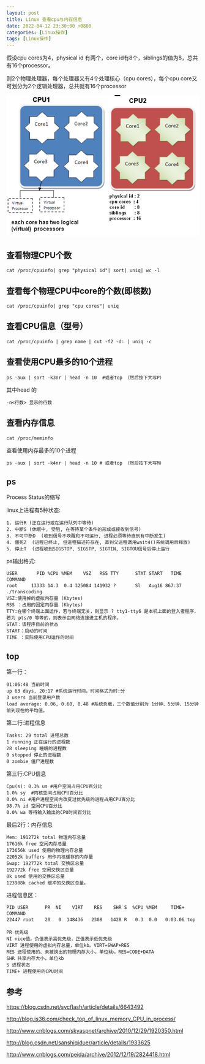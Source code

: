 ```yaml
---
layout: post
title: Linux 查看cpu与内存信息
date: 2022-04-12 23:30:00 +0800
categories: [Linux操作]
tags: [Linux操作]
---
```


假设cpu cores为4，physical id 有两个，core id有8个，siblings的值为8，总共有16个processor。

则2个物理处理器，每个处理器又有4个处理核心（cpu cores），每个cpu core又可划分为2个逻辑处理器，总共就有16个processor

![](/assets/linux/1.gif)


## 查看物理CPU个数

```
cat /proc/cpuinfo| grep "physical id"| sort| uniq| wc -l  
```

## 查看每个物理CPU中core的个数(即核数)

```
cat /proc/cpuinfo| grep "cpu cores"| uniq
```

## 查看CPU信息（型号）

```
cat /proc/cpuinfo | grep name | cut -f2 -d: | uniq -c
```

## 查看使用CPU最多的10个进程

```
ps -aux | sort -k3nr | head -n 10  #或者top （然后按下大写P）
```

其中head 的

```
-n<行数> 显示的行数
```

## 查看内存信息

```
cat /proc/meminfo
```

查看使用内存最多的10个进程

```
ps -aux | sort -k4nr | head -n 10 # 或者top （然后按下大写M）
```

## ps

Process Status的缩写

linux上进程有5种状态:

```
1. 运行R (正在运行或在运行队列中等待) 
2. 中断S (休眠中, 受阻, 在等待某个条件的形成或接收到信号) 
3. 不可中断D  (收到信号不唤醒和不可运行, 进程必须等待直到有中断发生) 
4. 僵死Z  (进程已终止, 但进程描述符存在, 直到父进程调用wait4()系统调用后释放) 
5. 停止T  (进程收到SIGSTOP, SIGSTP, SIGTIN, SIGTOU信号后停止运行
```

ps输出格式:

```
USER       PID %CPU %MEM    VSZ   RSS TTY      STAT START   TIME COMMAND
root     13333 14.3  0.4 325084 141932 ?       Sl   Aug16 867:37 ./transcoding
VSZ:使用掉的虚拟内存量 (Kbytes) 
RSS ：占用的固定内存量 (Kbytes)
TTY:在哪个终端上面运作，若与终端无关，则显示 ? tty1-tty6 是本机上面的登入者程序，若为 pts/0 等等的，则表示由网络连接进主机的程序。
STAT：该程序目前的状态
START：启动的时间
TIME ：实际使用CPU运作的时间
```

## top

第一行：

```
01:06:48 当前时间
up 63 days, 20:17 #系统运行时间，时间格式为时:分
3 users 当前登录用户数
load average: 0.06, 0.60, 0.48 #系统负载，三个数值分别为 1分钟、5分钟、15分钟前到现在的平均值。
```

第二行:进程信息

```
Tasks: 29 total 进程总数
1 running 正在运行的进程数
28 sleeping 睡眠的进程数
0 stopped 停止的进程数
0 zombie 僵尸进程数
```

第三行:CPU信息

```
Cpu(s): 0.3% us #用户空间占用CPU百分比
1.0% sy  #内核空间占用CPU百分比
0.0% ni #用户进程空间内改变过优先级的进程占用CPU百分比
98.7% id 空闲CPU百分比
0.0% wa 等待输入输出的CPU时间百分比
```

最后2行：内存信息

```
Mem: 191272k total 物理内存总量
17616k free 空闲内存总量
173656k used 使用的物理内存总量 
22052k buffers 用作内核缓存的内存量
Swap: 192772k total 交换区总量 
192772k free 空闲交换区总量
0k used 使用的交换区总量 
123988k cached 缓冲的交换区总量。
```

进程信息区：

```
PID USER      PR  NI    VIRT    RES    SHR S  %CPU %MEM     TIME+ COMMAND 
22447 root    20   0  148436   2308   1428 R   0.3  0.0   0:03.06 top          

PR 优先级
NI nice值。负值表示高优先级，正值表示低优先级
VIRT 进程使用的虚拟内存总量，单位kb。VIRT=SWAP+RES
RES 进程使用的、未被换出的物理内存大小，单位kb。RES=CODE+DATA
SHR 共享内存大小，单位kb
S 进程状态
TIME+ 进程使用的CPU时间
```

## 参考

https://blog.csdn.net/sycflash/article/details/6643492

http://blog.is36.com/check_top_of_linux_memory_CPU_in_process/

http://www.cnblogs.com/skyaspnet/archive/2010/12/29/1920350.html

http://blog.csdn.net/sanshiqiduer/article/details/1933625

http://www.cnblogs.com/peida/archive/2012/12/19/2824418.html